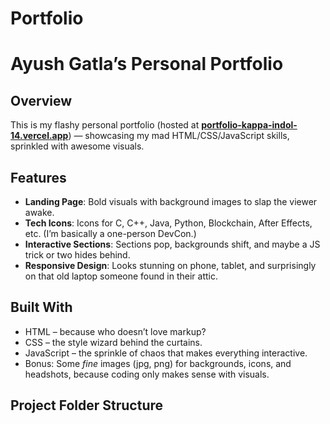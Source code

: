 # Portfolio
# Ayush Gatla’s Personal Portfolio


##  Overview

This is my flashy personal portfolio (hosted at [**portfolio-kappa-indol-14.vercel.app**](https://portfolio-kappa-indol-14.vercel.app)) — showcasing my mad HTML/CSS/JavaScript skills, sprinkled with awesome visuals.

##  Features

- **Landing Page**: Bold visuals with background images to slap the viewer awake.
- **Tech Icons**: Icons for C, C++, Java, Python, Blockchain, After Effects, etc. (I’m basically a one-person DevCon.)
- **Interactive Sections**: Sections pop, backgrounds shift, and maybe a JS trick or two hides behind.
- **Responsive Design**: Looks stunning on phone, tablet, and surprisingly on that old laptop someone found in their attic.

##  Built With

- HTML – because who doesn’t love markup?
- CSS – the style wizard behind the curtains.
- JavaScript – the sprinkle of chaos that makes everything interactive.
- Bonus: Some *fine* images (jpg, png) for backgrounds, icons, and headshots, because coding only makes sense with visuals.

##  Project Folder Structure

